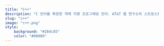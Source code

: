 ```yaml
---
title: "C++"
description: "C 언어를 확장한 객체 지향 프로그래밍 언어. AT&T 벨 연구소의 스트로스트럽(B. Stroustrup)이 1983년에 발표한 C 언어 규격을 완전히 만족하는 확장 버전(++는 C의 증분 연산자를 나타낸다)"
slug: "c++"
image: "c++.png"
style:
    background: "#284c85"
    color: "#00000"
---
```

